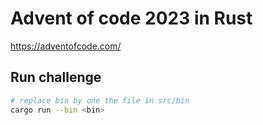 # Advent of code 2023 in Rust

https://adventofcode.com/ 

## Run challenge

```sh
# replace bin by one the file in src/bin
cargo run --bin <bin>
```
